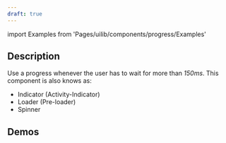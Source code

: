 ```yaml
---
draft: true
---
```


import Examples from 'Pages/uilib/components/progress/Examples'

## Description

Use a progress whenever the user has to wait for more than _150ms_. This component is also knows as:

- Indicator (Activity-Indicator)
- Loader (Pre-loader)
- Spinner

## Demos

<Examples />
